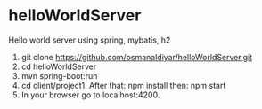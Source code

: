 # helloWorldServer
Hello world server using spring, mybatis, h2

1. git clone https://github.com/osmanaldiyar/helloWorldServer.git
2. cd helloWorldServer
3. mvn spring-boot:run
3. cd client/project1. After that: npm install then: npm start
9. In your browser go to localhost:4200.
